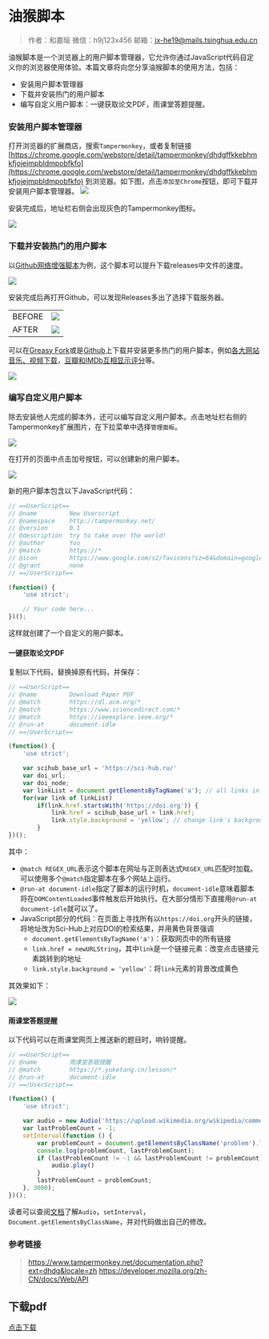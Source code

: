 # 油猴脚本

> 作者：和嘉晅
> 微信：h9j123x456
> 邮箱：jx-he19@mails.tsinghua.edu.cn

油猴脚本是一个浏览器上的用户脚本管理器，它允许你通过JavaScript代码自定义你的浏览器使用体验。本篇文章将向您分享油猴脚本的使用方法，包括：

* 安装用户脚本管理器
* 下载并安装热门的用户脚本
* 编写自定义用户脚本：一键获取论文PDF，雨课堂答题提醒。

### 安装用户脚本管理器

打开浏览器的扩展商店，搜索`Tampermonkey`，或者复制链接
[https://chrome.google.com/webstore/detail/tampermonkey/dhdgffkkebhmkfjojejmpbldmpobfkfo](https://chrome.google.com/webstore/detail/tampermonkey/dhdgffkkebhmkfjojejmpbldmpobfkfo)
到浏览器。如下图，点击`添加至Chrome`按钮，即可下载并安装用户脚本管理器。
![](img/tampermonkey-download.png)

安装完成后，地址栏右侧会出现灰色的Tampermonkey图标。

![](img/tampermonkey-installed.png)

### 下载并安装热门的用户脚本

以[Github网络增强脚本](https://greasyfork.org/zh-CN/scripts/412245-github-%E5%A2%9E%E5%BC%BA-%E9%AB%98%E9%80%9F%E4%B8%8B%E8%BD%BD)为例，这个脚本可以提升下载releases中文件的速度。

![](img/greasyfork-github.png)

安装完成后再打开Github，可以发现Releases多出了选择下载服务器。

|                                 |                                |
| ------------------------------- | ------------------------------ |
| BEFORE | ![](img/github-release-before.png) |
| AFTER | ![](img/github-release-after.png) |

可以在[Greasy Fork](https://greasyfork.org/zh-CN)或是[Github](https://gist.github.com/search?l=JavaScript&o=desc&q="%3D%3DUserScript%3D%3D"&s=updated)上下载并安装更多热门的用户脚本，例如[各大网站音乐、视频下载](https://greasyfork.org/zh-CN/scripts/418804-解锁b站大会员番剧-b站视频解析下载-全网vip视频免费破解去广告-全网音乐直接下载-油管-facebook等国外视频解析下载-网盘搜索引擎破解无限下载等)，[豆瓣和IMDb互相显示评分](https://greasyfork.org/zh-CN/scripts/7687-moremovieratings)等。

![](img/greasyfork-search.png)

### 编写自定义用户脚本

除去安装他人完成的脚本外，还可以编写自定义用户脚本。点击地址栏右侧的Tampermonkey扩展图片，在下拉菜单中选择`管理面板`。

![](img/tampermonkey-panel.png)

在打开的页面中点击加号按钮，可以创建新的用户脚本。

![](img/tampermonkey-newscript.png)

新的用户脚本包含以下JavaScript代码：

```javascript
// ==UserScript==
// @name         New Userscript
// @namespace    http://tampermonkey.net/
// @version      0.1
// @description  try to take over the world!
// @author       You
// @match        https://*
// @icon         https://www.google.com/s2/favicons?sz=64&domain=google.com.hk
// @grant        none
// ==/UserScript==

(function() {
    'use strict';

    // Your code here...
})();
```

这样就创建了一个自定义的用户脚本。

#### 一键获取论文PDF

复制以下代码，替换掉原有代码，并保存：

```javascript
// ==UserScript==
// @name         Download Paper PDF
// @match        https://dl.acm.org/*
// @match        https://www.sciencedirect.com/*
// @match        https://ieeexplore.ieee.org/*
// @run-at       document-idle
// ==/UserScript==

(function() {
    'use strict';

    var scihub_base_url = 'https://sci-hub.ru/'
    var doi_url;
    var doi_node;
    var linkList = document.getElementsByTagName('a'); // all links in the page
    for(var link of linkList)
        if(link.href.startsWith('https://doi.org')) {
            link.href = scihub_base_url + link.href;
            link.style.background = 'yellow'; // change link's background color to yellow
        }
})();
```

其中：

* `@match REGEX_URL`表示这个脚本在网址与正则表达式`REGEX_URL`匹配时加载。可以使用多个`@match`指定脚本在多个网站上运行。
* `@run-at document-idle`指定了脚本的运行时机，`document-idle`意味着脚本将在`DOMContentLoaded`事件触发后开始执行。在大部分情形下直接用`@run-at document-idle`就可以了。
* JavaScript部分的代码：在页面上寻找所有以`https://doi.org`开头的链接，将地址改为Sci-Hub上对应DOI的检索结果，并用黄色背景强调
  * `document.getElementsByTagName('a')`：获取网页中的所有链接
  * `link.href = newURLString`，其中`link`是一个链接元素：改变点击链接元素跳转到的地址
  * `link.style.background = 'yellow'`：将`link`元素的背景改成黄色

其效果如下：

![](/tech/monkey_script/img/paper-pdf-demo.gif)

#### 雨课堂答题提醒

以下代码可以在雨课堂网页上推送新的题目时，响铃提醒。

```javascript
// ==UserScript==
// @name         雨课堂答题提醒
// @match        https://*.yuketang.cn/lesson/*
// @run-at       document-idle
// ==/UserScript==

(function() {
    'use strict';

    var audio = new Audio('https://upload.wikimedia.org/wikipedia/commons/3/34/Sound_Effect_-_Door_Bell.ogg');
    var lastProblemCount = -1;
    setInterval(function () {
        var problemCount = document.getElementsByClassName('problem').length;
        console.log(problemCount, lastProblemCount);
        if (lastProblemCount != -1 && lastProblemCount != problemCount){ // new problem!
            audio.play()
        }
        lastProblemCount = problemCount;
    }, 3000);
})();
```

读者可以查阅[文档](https://developer.mozilla.org/zh-CN/docs/Web/API)了解`Audio`，`setInterval`，`Document.getElementsByClassName`，并对代码做出自己的修改。

### 参考链接

> https://www.tampermonkey.net/documentation.php?ext=dhdg&locale=zh
> https://developer.mozilla.org/zh-CN/docs/Web/API

## 下载pdf

[点击下载](MonkeyScript.pdf)
